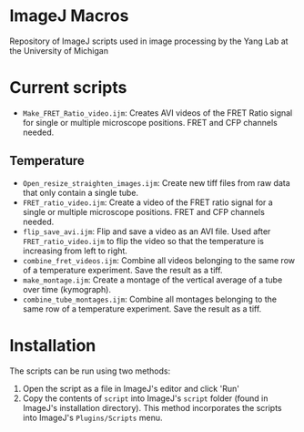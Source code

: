 # ImageJ Macros
Repository of ImageJ scripts used in image processing by the Yang Lab at the University of Michigan

# Current scripts
- `Make_FRET_Ratio_video.ijm`: Creates AVI videos of the FRET Ratio signal for single or multiple microscope positions. FRET and CFP channels needed.
## Temperature 
- `Open_resize_straighten_images.ijm`: Create new tiff files from raw data that only contain a single tube.
- `FRET_ratio_video.ijm`: Create a video of the FRET ratio signal for a single or multiple microscope positions. FRET and CFP channels needed.
- `flip_save_avi.ijm`: Flip and save a video as an AVI file. Used after `FRET_ratio_video.ijm` to flip the video so that the temperature is increasing from left to right.
- `combine_fret_videos.ijm`: Combine all videos belonging to the same row of a temperature experiment. Save the result as a tiff.
- `make_montage.ijm`: Create a montage of the vertical average of a tube over time (kymograph).
- `combine_tube_montages.ijm`: Combine all montages belonging to the same row of a temperature experiment. Save the result as a tiff.

# Installation
The scripts can be run using two methods:
1. Open the script as a file in ImageJ's editor and click 'Run'
2. Copy the contents of `script` into ImageJ's `script` folder (found in ImageJ's installation directory). This method incorporates the scripts into ImageJ's `Plugins/Scripts` menu.
